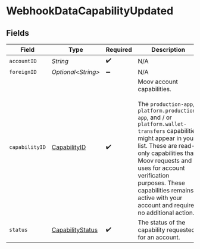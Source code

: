 # WebhookDataCapabilityUpdated


## Fields

| Field                                                                                                                                                                                                                                                                                                                                           | Type                                                                                                                                                                                                                                                                                                                                            | Required                                                                                                                                                                                                                                                                                                                                        | Description                                                                                                                                                                                                                                                                                                                                     |
| ----------------------------------------------------------------------------------------------------------------------------------------------------------------------------------------------------------------------------------------------------------------------------------------------------------------------------------------------- | ----------------------------------------------------------------------------------------------------------------------------------------------------------------------------------------------------------------------------------------------------------------------------------------------------------------------------------------------- | ----------------------------------------------------------------------------------------------------------------------------------------------------------------------------------------------------------------------------------------------------------------------------------------------------------------------------------------------- | ----------------------------------------------------------------------------------------------------------------------------------------------------------------------------------------------------------------------------------------------------------------------------------------------------------------------------------------------- |
| `accountID`                                                                                                                                                                                                                                                                                                                                     | *String*                                                                                                                                                                                                                                                                                                                                        | :heavy_check_mark:                                                                                                                                                                                                                                                                                                                              | N/A                                                                                                                                                                                                                                                                                                                                             |
| `foreignID`                                                                                                                                                                                                                                                                                                                                     | *Optional\<String>*                                                                                                                                                                                                                                                                                                                             | :heavy_minus_sign:                                                                                                                                                                                                                                                                                                                              | N/A                                                                                                                                                                                                                                                                                                                                             |
| `capabilityID`                                                                                                                                                                                                                                                                                                                                  | [CapabilityID](../../models/components/CapabilityID.md)                                                                                                                                                                                                                                                                                         | :heavy_check_mark:                                                                                                                                                                                                                                                                                                                              | Moov account capabilities.<br/><br/>The `production-app`, `platform.production-app`, and / or `platform.wallet-transfers` capabilities might appear in your list. These are read-only capabilities that Moov requests and uses for account verification purposes. These capabilities remains active with your account and require no additional action. |
| `status`                                                                                                                                                                                                                                                                                                                                        | [CapabilityStatus](../../models/components/CapabilityStatus.md)                                                                                                                                                                                                                                                                                 | :heavy_check_mark:                                                                                                                                                                                                                                                                                                                              | The status of the capability requested for an account.                                                                                                                                                                                                                                                                                          |